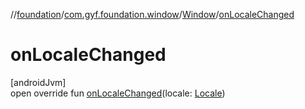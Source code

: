 //[foundation](../../../index.md)/[com.gyf.foundation.window](../index.md)/[Window](index.md)/[onLocaleChanged](on-locale-changed.md)

# onLocaleChanged

[androidJvm]\
open override fun [onLocaleChanged](on-locale-changed.md)(locale: [Locale](https://developer.android.com/reference/kotlin/java/util/Locale.html))